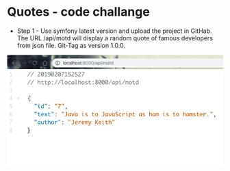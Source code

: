 # Quotes - code challange

* Step 1 -  Use symfony latest version and upload the project in GitHab. The URL /api/motd will display a random quote of famous developers from json file. Git-Tag as version 1.0.0.

![Screenshot](https://github.com/elivanK/quotes/blob/master/public/images/scshstep1.png)
